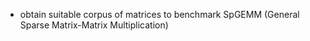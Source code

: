 * obtain suitable corpus of matrices to benchmark SpGEMM (General Sparse
  Matrix-Matrix Multiplication)
